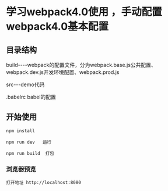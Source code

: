 # 学习webpack4.0使用 ，手动配置webpack4.0基本配置

## 目录结构

build----webpack的配置文件，分为webpack.base.js公共配置、webpack.dev.js开发环境配置、webpack.prod.js

src---demo代码

.babelrc  babel的配置

## 开始使用

```
npm install
```

```
npm run dev   运行
```

```
npm run build  打包
```

### 浏览器预览

    打开地址 http://localhost:8080


​	